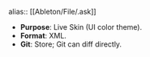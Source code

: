 alias:: [[Ableton/File/.ask]]

- **Purpose**: Live Skin (UI color theme).
- **Format**: XML.
- **Git**: Store; Git can diff directly.

